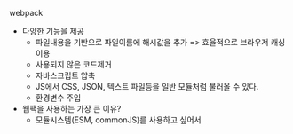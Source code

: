 webpack

* 다양한 기능을 제공
  * 파일내용을 기반으로 파일이름에 해시값을 추가 => 효율적으로 브라우저 캐싱 이용 
  * 사용되지 않은 코드제거 
  * 자바스크립트 압축
  * JS에서 CSS, JSON, 텍스트 파일등을 일반 모듈처럼 불러올 수 있다. 
  * 환경변수 주입
* 웹팩을 사용하는 가장 큰 이유?
  * 모듈시스템(ESM, commonJS)를 사용하고 싶어서 